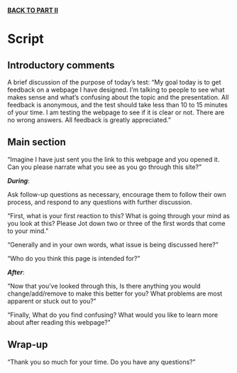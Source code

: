 [**BACK TO PART II**](/final_project_II_GarrettM.md)

# Script

## Introductory comments
A brief discussion of the purpose of today’s test: “My goal today is to get feedback on a webpage I have designed. I’m talking to people to see what makes sense and what’s confusing about the topic and the presentation. All feedback is anonymous, and the test should take less than 10 to 15 minutes of your time. I am testing the webpage to see if it is clear or not. There are no wrong answers. All feedback is greatly appreciated.”

## Main section
“Imagine I have just sent you the link to this webpage and you opened it. Can you please narrate what you see as you go through this site?”

**_During_**: 

Ask follow-up questions as necessary, encourage them to follow their own process, and respond to any questions with further discussion.

“First, what is your first reaction to this? What is going through your mind as you look at this? Please Jot down two or three of the first words that come to your mind.”

“Generally and in your own words, what issue is being discussed here?”

“Who do you think this page is intended for?”

**_After_**:

“Now that you’ve looked through this, Is there anything you would change/add/remove to make this better for you? What problems are most apparent or stuck out to you?”

“Finally, What do you find confusing? What would you like to learn more about after reading this webpage?"

## Wrap-up
“Thank you so much for your time. Do you have any questions?”
